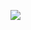 ![](https://github.com/tingegg/510558006_SoftwareTesting/actions/workflows/github-actions-demo.yml/badge.svg)
